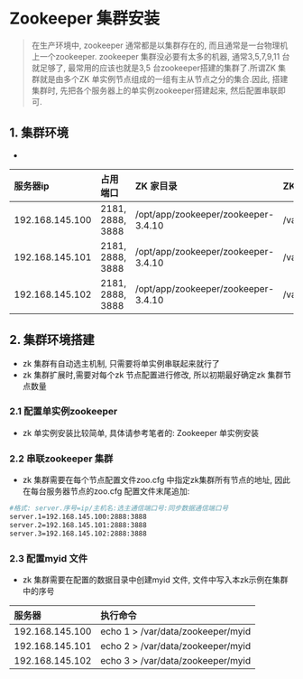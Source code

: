 # Zookeeper 集群安装
> 在生产环境中, zookeeper 通常都是以集群存在的, 而且通常是一台物理机上一个zookeeper. zookeeper 集群没必要有太多的机器, 通常3,5,7,9,11 台就足够了, 最常用的应该也就是3,5 台zookeeper搭建的集群了.所谓ZK 集群就是由多个ZK 单实例节点组成的一组有主从节点之分的集合.因此, 搭建集群时, 先把各个服务器上的单实例zookeeper搭建起来, 然后配置串联即可.


## 1. 集群环境
* 

| 服务器ip | 占用端口 | ZK 家目录 | ZK 数据目录 | 数据日志目录 | ZK 日志目录 |
| :--- | :--- | :--- | :--- | :--- | :--- |
| 192.168.145.100 | 2181, 2888, 3888 | /opt/app/zookeeper/zookeeper-3.4.10 | /var/data/zookeeper | /var/logs/zookeeper/datalogs| /var/logs/zookeeper/zklogs |
| 192.168.145.101 | 2181, 2888, 3888 | /opt/app/zookeeper/zookeeper-3.4.10 | /var/data/zookeeper | /var/logs/zookeeper/datalogs| /var/logs/zookeeper/zklogs |
| 192.168.145.102 | 2181, 2888, 3888 | /opt/app/zookeeper/zookeeper-3.4.10 | /var/data/zookeeper | /var/logs/zookeeper/datalogs| /var/logs/zookeeper/zklogs |


## 2. 集群环境搭建
* zk 集群有自动选主机制, 只需要将单实例串联起来就行了
* zk 集群扩展时,需要对每个zk 节点配置进行修改, 所以初期最好确定zk 集群节点数量

### 2.1 配置单实例zookeeper
* zk 单实例安装比较简单, 具体请参考笔者的: Zookeeper 单实例安装

### 2.2 串联zookeeper 集群
* zk 集群需要在每个节点配置文件zoo.cfg 中指定zk集群所有节点的地址, 因此在每台服务器节点的zoo.cfg 配置文件末尾追加:

```bash
#格式: server.序号=ip/主机名:选主通信端口号:同步数据通信端口号
server.1=192.168.145.100:2888:3888
server.2=192.168.145.101:2888:3888
server.3=192.168.145.102:2888:3888
```

### 2.3 配置myid 文件
* zk 集群需要在配置的数据目录中创建myid 文件, 文件中写入本zk示例在集群中的序号

| 服务器 | 执行命令 |
| :--- | :--- |
| 192.168.145.100 | echo 1 > /var/data/zookeeper/myid |
| 192.168.145.101 | echo 2 > /var/data/zookeeper/myid |
| 192.168.145.102 | echo 3 > /var/data/zookeeper/myid |